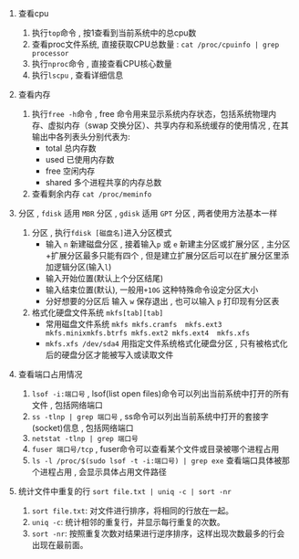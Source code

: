 1. 查看cpu
	1. 执行`top`命令 , 按1查看到当前系统中的总cpu数
	2. 查看proc文件系统, 直接获取CPU总数量 : `cat /proc/cpuinfo | grep processor`
	3. 执行`nproc`命令 , 直接查看CPU核心数量
	4. 执行`lscpu` , 查看详细信息
	
2. 查看内存
	1. 执行`free -h`命令 , free 命令用来显示系统内存状态，包括系统物理内存、虚拟内存（swap 交换分区）、共享内存和系统缓存的使用情况 , 在其输出中各列表头分别代表为:
		- total 总内存数
		- used 已使用内存数
		- free 空闲内存
		- shared 多个进程共享的内存总数
	2. 查看剩余内存 `cat /proc/meminfo`

3. 分区 , `fdisk` 适用 `MBR` 分区 , `gdisk` 适用 `GPT` 分区 , 两者使用方法基本一样 
	1. 分区 , 执行`fdisk [磁盘名]`进入分区模式 
		- 输入 `n` 新建磁盘分区 , 接着输入`p` 或 `e` 新建主分区或扩展分区 , 主分区+扩展分区最多只能有四个 , 但是建立扩展分区后可以在扩展分区里添加逻辑分区(输入`l`) 
		- 输入开始位置(默认上个分区结尾)
		- 输入结束位置(默认), 一般用`+10G` 这种特殊命令设定分区大小
		- 分好想要的分区后 输入 `w` 保存退出 , 也可以输入 `p` 打印现有分区表
	2. 格式化硬盘文件系统 `mkfs[tab][tab]`
		 - 常用磁盘文件系统 `mkfs mkfs.cramfs  mkfs.ext3  mkfs.minixmkfs.btrfs mkfs.ext2 mkfs.ext4  mkfs.xfs`
		 - `mkfs.xfs /dev/sda4` 用指定文件系统格式化硬盘分区 , 只有被格式化后的硬盘分区才能被写入或读取文件 

4. 查看端口占用情况
	1. `lsof -i:端口号` , lsof(list open files)命令可以列出当前系统中打开的所有文件 , 包括网络端口
	2. `ss -tlnp | grep 端口号` , ss命令可以列出当前系统中打开的套接字(socket)信息 , 包括网络端口
	3. `netstat -tlnp | grep 端口号`
	4. `fuser 端口号/tcp` , fuser命令可以查看某个文件或目录被哪个进程占用
	5. `ls -l /proc/$(sudo lsof -t -i:端口号) | grep exe` 查看端口具体被那个进程占用 , 会显示具体占用文件路径

5. 统计文件中重复的行 `sort file.txt | uniq -c | sort -nr`
	1. `sort file.txt`: 对文件进行排序，将相同的行放在一起。
	2. `uniq -c`: 统计相邻的重复行，并显示每行重复的次数。
	3. `sort -nr`: 按照重复次数对结果进行逆序排序，这样出现次数最多的行会出现在最前面。